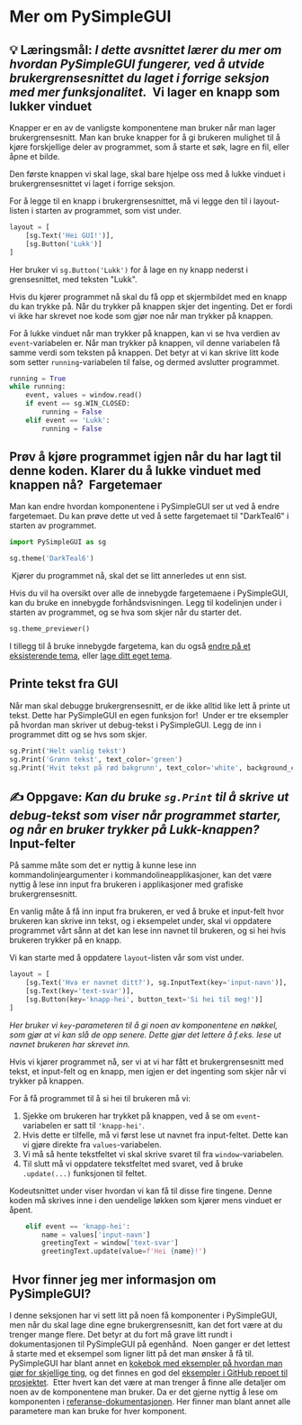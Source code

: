 Mer om PySimpleGUI
==================
**💡 Læringsmål:** _I dette avsnittet lærer du mer om hvordan PySimpleGUI fungerer, ved å utvide brukergrensesnittet du laget i forrige seksjon med mer funksjonalitet._
​
Vi lager en knapp som lukker vinduet
------------------------------------
Knapper er en av de vanligste komponentene man bruker når man lager brukergrensesnitt. Man kan bruke knapper for å gi brukeren mulighet til å kjøre forskjellige deler av programmet, som å starte et søk, lagre en fil, eller åpne et bilde.

Den første knappen vi skal lage, skal bare hjelpe oss med å lukke vinduet i brukergrensesnittet vi laget i forrige seksjon.

For å legge til en knapp i brukergrensesnittet, må vi legge den til i layout-listen i starten av programmet, som vist under.

```python
layout = [
    [sg.Text('Hei GUI!')],
    [sg.Button('Lukk')]
]
```

Her bruker vi `sg.Button('Lukk')` for å lage en ny knapp nederst i grensesnittet, med teksten "Lukk".

Hvis du kjører programmet nå skal du få opp et skjermbildet med en knapp du kan trykke på. Når du trykker på knappen skjer det ingenting. Det er fordi vi ikke har skrevet noe kode som gjør noe når man trykker på knappen.

For å lukke vinduet når man trykker på knappen, kan vi se hva verdien av `event`-variabelen er. Når man trykker på knappen, vil denne variabelen få samme verdi som teksten på knappen. Det betyr at vi kan skrive litt kode som setter `running`-variabelen til false, og dermed avslutter programmet.

```python
running = True
while running:
    event, values = window.read()
    if event == sg.WIN_CLOSED:
        running = False
    elif event == 'Lukk':
        running = False
```

Prøv å kjøre programmet igjen når du har lagt til denne koden. Klarer du ​å lukke vinduet med knappen nå?
​
Fargetemaer
-----------
Man kan endre hvordan komponentene i PySimpleGUI ser ut ved å endre fargetemaet. Du kan prøve dette ut ved å sette fargetemaet til "DarkTeal6" i starten av programmet.

```python
import PySimpleGUI as sg

sg.theme('DarkTeal6')
```
​
Kjører du programmet nå, skal det se litt annerledes ut enn sist.

Hvis du vil ha oversikt over alle de innebygde fargetemaene i PySimpleGUI, kan du bruke en innebygde forhåndsvisningen. Legg til kodelinjen under i starten av programmet, og se hva som skjer når du starter det.

```python
sg.theme_previewer()
```

I tillegg til å bruke innebygde fargetema, kan du også [endre på et eksisterende tema](https://www.pysimplegui.org/en/latest/cookbook/#recipe-modifying-an-existing-theme), eller [lage ditt eget tema](https://www.pysimplegui.org/en/latest/cookbook/#recipe-adding-your-own-color-theme).

Printe tekst fra GUI
--------------------
Når man skal debugge brukergrensesnitt, er de ikke alltid like lett å printe ut tekst. Dette har PySimpleGUI en egen funksjon for!
​
Under er tre eksempler på hvordan man skriver ut debug-tekst i PySimpleGUI. Legg de inn i programmet ditt og se hvs som skjer.

```python
sg.Print('Helt vanlig tekst')
sg.Print('Grønn tekst', text_color='green')
sg.Print('Hvit tekst på rød bakgrunn', text_color='white', background_color='red')
```

✍️ **Oppgave:** _Kan du bruke `sg.Print` til å skrive ut debug-tekst som viser når programmet starter, og når en bruker trykker på Lukk-knappen?_​
​
Input-felter
------------
På samme måte som det er nyttig å kunne lese inn kommandolinjeargumenter i kommandolineapplikasjoner, kan det være nyttig å lese inn input fra brukeren i applikasjoner med grafiske brukergrensesnitt.

En vanlig måte å få inn input fra brukeren, er ved å bruke et input-felt hvor brukeren kan skrive inn tekst, og i eksempelet under, skal vi oppdatere programmet vårt sånn at det kan lese inn navnet til brukeren, og si hei hvis brukeren trykker på en knapp.

Vi kan starte med å oppdatere `layout`-listen vår som vist under.

```python
layout = [
    [sg.Text('Hva er navnet ditt?'), sg.InputText(key='input-navn')],
    [sg.Text(key='text-svar')],
    [sg.Button(key='knapp-hei', button_text='Si hei til meg!')]
]
```

_Her bruker vi `key`-parameteren til å gi noen av komponentene en nøkkel, som gjør at vi kan slå de opp senere. Dette gjør det lettere å f.eks. lese ut navnet brukeren har skrevet inn._

Hvis vi kjører programmet nå, ser vi at vi har fått et brukergrensesnitt med tekst, et input-felt og en knapp, men igjen er det ingenting som skjer når vi trykker på knappen.

For å få programmet til å si hei til brukeren må vi:
1. Sjekke om brukeren har trykket på knappen, ved å se om `event`-variabelen er satt til `'knapp-hei'`.
2. Hvis dette er tilfelle, må vi først lese ut navnet fra input-feltet. Dette kan vi gjøre direkte fra `values`-variabelen.
3. Vi må så hente tekstfeltet vi skal skrive svaret til fra `window`-variabelen.
4. Til slutt må vi oppdatere tekstfeltet med svaret, ved å bruke `.update(...)` funksjonen til feltet.

Kodeutsnittet under viser hvordan vi kan få til disse fire tingene. Denne koden må skrives inne i den uendelige løkken som kjører mens vinduet er åpent.

```python
    elif event == 'knapp-hei':
        name = values['input-navn']
        greetingText = window['text-svar']
        greetingText.update(value=f'Hei {name}!')
```
​
Hvor finner jeg mer informasjon om PySimpleGUI?
-----------------------------------------------
I denne seksjonen har vi sett litt på noen få komponenter i PySimpleGUI, men når du skal lage dine egne brukergrensesnitt, kan det fort være at du trenger mange flere.
Det betyr at du fort må grave litt rundt i dokumentasjonen til PySimpleGUI på egenhånd.
​
Noen ganger er det lettest å starte med et eksempel som ligner litt på det man ønsker å få til. PySimpleGUI har blant annet en [kokebok med eksempler på hvordan man gjør for skjellige ting](https://www.pysimplegui.org/en/latest/cookbook/), og det finnes en god del
[eksempler i GitHub repoet til prosjektet](https://github.com/PySimpleGUI/PySimpleGUI#educational-resources-).
​
Etter hvert kan det være at man trenger å finne alle detaljer om noen av de komponentene man bruker. Da er det gjerne nyttig å lese om komponenten i [referanse-dokumentasjonen](https://www.pysimplegui.org/en/latest/call%20reference/). Her finner man blant annet alle parametere man kan bruke for hver komponent.
